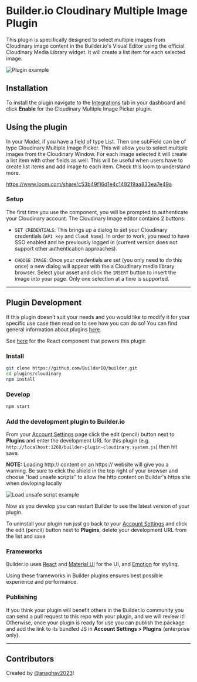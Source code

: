 # Builder.io Cloudinary Multiple Image Plugin

This plugin is specifically designed to select multiple images from Cloudinary image content in the Builder.io's Visual Editor using the official Cloudinary Media Library widget. It will create a list item for each selected image.

<img src="https://imgur.com/vpNzMud.gif" alt="Plugin example">

## Installation
To install the plugin navigate to the [Integrations](https://builder.io/app/integrations) tab in your dashboard and click **Enable** for the Cloudinary Multiple Image Picker plugin.

## Using the plugin

In your Model, if you have a field of type List. Then one subField can be of type Cloudinary Multiple Image Picker. This will allow you to select multiple images from the Cloudinary Window. For each image selected it will create a list item with other fields as well. 
This will be useful when users have to create list items and add image to each item.
Check this loom to understand more. 

https://www.loom.com/share/c53b49f16d1e4c148219aa833ea7e49a




### Setup

The first time you use the component, you will be prompted to authenticate your Cloudinary account. The Cloudinary Image editor contains 2 buttons:

- `SET CREDENTIALS`: This brings up a dialog to set your Cloudinary credentials (`API key` and `Cloud Name`). In order to work, you need to have SSO enabled and be previously logged in (current version does not support other authentication approaches).

- `CHOOSE IMAGE`: Once your credentials are set (you only need to do this once) a new dialog will appear with the a Cloudinary media library browser. Select your asset and click the `INSERT` button to insert the image into your page. Only one selection at a time is supported.

---

## Plugin Development
If this plugin doesn't suit your needs and you would like to modify it for your specific use case then read on to see how you can do so! You can find general information about plugins [here](https://www.builder.io/c/docs/plugins-overview).

See [here](src/CloudinaryImageEditor.tsx) for the React component that powers this plugin

### Install

```bash
git clone https://github.com/BuilderIO/builder.git
cd plugins/cloudinary
npm install
```

### Develop

```bash
npm start
```

### Add the development plugin to Builder.io

From your [Account Settings](https://builder.io/account/space) page click the edit (pencil) button next to **Plugins** and enter the development URL for this plugin (e.g. `http://localhost:1268/builder-plugin-cloudinary.system.js`) then hit save.

**NOTE:** Loading http:// content on an https:// website will give you a warning. Be sure to click the shield in the top right of your browser and choose "load unsafe scripts" to allow the http content on Builder's https site when devloping locally

<img alt="Load unsafe script example" src="https://i.stack.imgur.com/uSaLL.png">

Now as you develop you can restart Builder to see the latest version of your plugin.

To uninstall your plugin run just go back to your [Account Settings](https://builder.io/account/space) and click the edit (pencil) button next to **Plugins**, delete your development URL from the list and save

### Frameworks

Builder.io uses [React](https://github.com/facebook/react) and [Material UI](https://github.com/mui-org/material-ui) for the UI, and [Emotion](https://github.com/emotion-js/emotion) for styling.

Using these frameworks in Builder plugins ensures best possible experience and performance.

### Publishing

If you think your plugin will benefit others in the Builder.io community you can send a pull request to this repo with your plugin, and we will review it! Otherwise, once your plugin is ready for use you can publish the package and add the link to its bundled JS in **Account Settings > Plugins** (enterprise only).

---
## Contributors

Created by [@anaghav2023](https://github.com/anaghav2023)!
